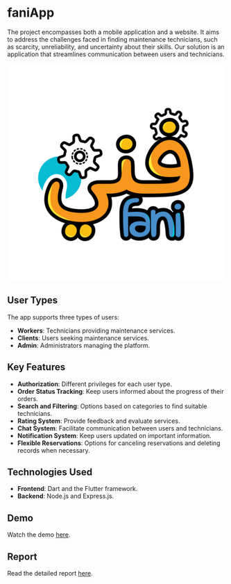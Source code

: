 # faniApp
The project encompasses both a mobile application and a website.
It aims to address the challenges faced in finding maintenance technicians, such as scarcity, unreliability,
and uncertainty about their skills. Our solution is an application that streamlines communication between users and technicians.

<img src="https://github.com/Shahd-Bilal0/fani-flutter/blob/main/images/1.png" alt="Project Image" width="500" height="500">

## User Types

The app supports three types of users:

- **Workers**: Technicians providing maintenance services.
- **Clients**: Users seeking maintenance services.
- **Admin**: Administrators managing the platform.

## Key Features

- **Authorization**: Different privileges for each user type.
- **Order Status Tracking**: Keep users informed about the progress of their orders.
- **Search and Filtering**: Options based on categories to find suitable technicians.
- **Rating System**: Provide feedback and evaluate services.
- **Chat System**: Facilitate communication between users and technicians.
- **Notification System**: Keep users updated on important information.
- **Flexible Reservations**: Options for canceling reservations and deleting records when necessary.

## Technologies Used

- **Frontend**: Dart and the Flutter framework.
- **Backend**: Node.js and Express.js.

## Demo

Watch the demo [here](https://drive.google.com/file/d/1HszmzA3ituLnRFg5cLJ1xkBy1DFMUBqQ/view).

## Report

Read the detailed report [here](https://drive.google.com/file/d/1_hfAasxFpthn5BfOzXeEwIeoPFr7EESD/view?usp=sharing).
